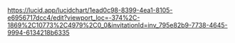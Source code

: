 https://lucid.app/lucidchart/1ead0c98-8399-4ea1-8105-e6956717dcc4/edit?viewport_loc=-374%2C-1869%2C10773%2C4979%2C0_0&invitationId=inv_795e82b9-7738-4645-9994-6134218b6335

